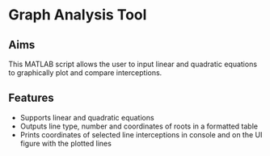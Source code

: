 # Graph Analysis Tool

## Aims
This MATLAB script allows the user to input linear and quadratic equations to graphically plot and compare interceptions.

## Features
- Supports linear and quadratic equations
- Outputs line type, number and coordinates of roots in a formatted table
- Prints coordinates of selected line interceptions in console and on the UI figure with the plotted lines
